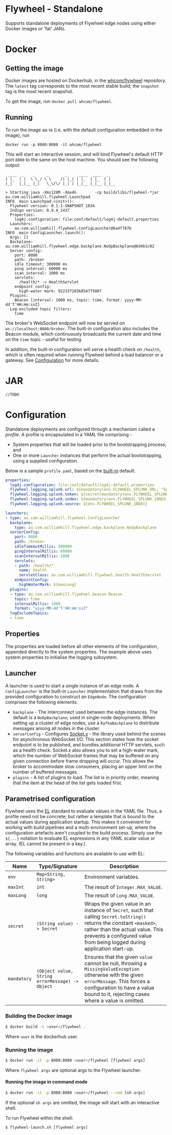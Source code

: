 Flywheel - Standalone
===
Supports standalone deployments of Flywheel edge nodes using either Docker images or 'fat' JARs.

# Docker
## Getting the image
Docker images are hosted on Dockerhub, in the [whcom/flywheel](https://hub.docker.com/r/whcom/flywheel) repository. The `latest` tag corresponds to the most recent stable build; the `snapshot` tag is the most recent snapshot.

To get the image, run `docker pull whcom/flywheel`.

## Running
To run the image as-is (i.e. with the default configuration embedded in the image), run

```
docker run -p 8080:8080 -it whcom/flywheel
```

This will start an interactive session, and will bind Flywheel's default HTTP port `8080` to the same on the host machine. You should see the following output:

```
 ____  _    _     _       _     ____  ____  _   
| |_  | |  \ \_/ \ \    /| |_| | |_  | |_  | |  
|_|   |_|__ |_|   \_\/\/ |_| | |_|__ |_|__ |_|__

> Starting java -Xms128M -Xmx4G        -cp build/libs/flywheel-*jar        au.com.williamhill.flywheel.Launchpad        
INFO  main Launchpad.<init>(): 
  Flywheel version: 0.1.1-SNAPSHOT_1034
  Indigo version: 0.9.4_1437
  Properties:
    log4j.configuration: file:conf/default/log4j-default.properties
  Launchers:
    au.com.williamhill.flywheel.ConfigLauncher@6a4f787b
INFO  main ConfigLauncher.launch(): 
  Args: []
  Backplane: au.com.williamhill.flywheel.edge.backplane.NoOpBackplane@6d4b1c02
  Server config:
    port: 8080
    path: /broker
    idle timeout: 300000 ms
    ping interval: 60000 ms
    scan interval: 1000 ms
    servlets:
      /health/* -> HealthServlet
    endpoint config:
      high-water mark: 9223372036854775807
  Plugins:
    Beacon [interval: 1000 ms, topic: time, format: yyyy-MM-dd'T'HH:mm:ssZ]
  Log-excluded topic filters:
    time
```

The broker's WebSocket endpoint will now be served on `ws://localhost:8080/broker`. The built-in configuration also includes the Beacon module, which continuously broadcasts the current date and time on the `time` topic - useful for testing.

In addition, the built-in configuration will serve a health check on `/health`, which is often required when running Flywheel behind a load balancer or a gateway. See [Configuration](#user-content-configuration) for more details.

# JAR
`//TODO`

# Configuration
Standalone deployments are configured through a mechanism called a _profile_. A profile is encapsulated in a YAML file comprising -

* System properties that will be loaded prior to the bootstrapping process; and
* One or more `Launcher` instances that perform the actual bootstrapping, using a supplied configuration.

Below is a sample `profile.yaml`, based on the [built-in](https://raw.githubusercontent.com/William-Hill-Community/flywheel/master/standalone/conf/default/profile.yaml) default.

```yaml
properties:
  log4j.configuration: file:conf/default/log4j-default.properties
  flywheel.logging.splunk.url: ${mandatory(env.FLYWHEEL_SPLUNK_URL, "Splunk URL cannot be null")}
  flywheel.logging.splunk.token: ${secret(mandatory(env.FLYWHEEL_SPLUNK_TOKEN, "Splunk token cannot be null"))}
  flywheel.logging.splunk.index: ${mandatory(env.FLYWHEEL_SPLUNK_INDEX, "Splunk index cannot be null")}
  flywheel.logging.splunk.source: ${env.FLYWHEEL_SPLUNK_INDEX}

launchers: 
- type: au.com.williamhill.flywheel.ConfigLauncher
  backplane:
    type: au.com.williamhill.flywheel.edge.backplane.NoOpBackplane
  serverConfig:
    port: 8080
    path: /broker
    idleTimeoutMillis: 300000
    pingIntervalMillis: 60000
    scanIntervalMillis: 1000
    servlets:
    - path: /health/*
      name: health
      servletClass: au.com.williamhill.flywheel.health.HealthServlet  
    endpointConfig:
      highWaterMark: ${maxLong}
  plugins:
  - type: au.com.williamhill.flywheel.beacon.Beacon
    topic: time
    intervalMillis: 1000
    format: "yyyy-MM-dd'T'HH:mm:ssZ"
  logExcludeTopics:
  - time
```

## Properties
The properties are loaded before all other elements of the configuration, appended directly to the system properties. The example above uses system properties to initialise the logging subsystem.

## Launcher
A launcher is used to start a single instance of an edge node. A `ConfigLauncher` is the built-in `Launcher` implementation that draws from the provided configuration to construct an `EdgeNode`. The configuration comprises the following elements:

* `backplane` - The interconnect used between the edge instances. The default is a `NoOpBackplane`, used in single-node deployments. When setting up a cluster of edge nodes, use a `KafkaBackplane` to distribute messages among all nodes in the cluster.
* `serverConfig` - Configures [Socket.x](https://github.com/obsidiandynamics/socketx) - the library used behind the scenes for asynchronous WebSocket I/O. This section states how the socket endpoint is to be published, and bundles additional HTTP servlets, such as a health check. Socket.x also allows you to set a high-water mark, which the number of WebSocket frames that may be buffered on any given connection before frame dropping will occur. This allows the broker to accommodate slow consumers, placing an upper limit on the number of buffered messages.
* `plugins` - A list of plugins to load. The list is in priority order, meaning that the item at the head of the list gets loaded first.

## Parametrised configuration
Flywheel uses the [EL](https://en.wikipedia.org/wiki/Unified_Expression_Language) standard to evaluate values in the YAML file. Thus, a profile need not be concrete; but rather a template that is bound to the actual values during application startup. This makes it convenient for working with build pipelines and a multi-environment set-up, where the configuration artefacts aren't coupled to the build process. Simply use the `${...}` notation to evaluate EL expressions in any YAML scalar value or array. (EL cannot be present in a key.)

The following variables and functions are available to use with EL:

|Name|Type/Signature                    |Description|
|----|----------------------------------|-----------|
|`env`|`Map<String, String>`|Environment variables.|
|`maxInt`|`int`|The result of `Integer.MAX_VALUE`.|
|`maxLong`|`long`|The result of `Long.MAX_VALUE`.|
|`secret`|`(String value) -> Secret`|Wraps the given value in an instance of `Secret`, such that calling `Secret.toString()` returns the constant `<masked>`, rather than the actual value. This prevents a configured value from being logged during application start-up.|
|`mandatory`|`(Object value, String errorMessage) -> Object`|Ensures that the given `value` cannot be null, throwing a `MissingValueException` otherwise with the given `errorMessage`. This forces a configuration to have a value bound to it, rejecting cases where a value is omitted.|



### Building the Docker image
```sh
$ docker build -t <user>/flywheel .
```

Where `user` is the dockerhub user.

### Running the image
```sh
$ docker run -it -p 8080:8080 <user>/flywheel [flywheel args]
```

Where `flywheel args` are optional args to the Flywheel launcher.

#### Running the image in command mode
```sh
$ docker run -it -p 8080:8080 <user>/flywheel --cmd [sh args]
```

If the optional `sh args` are omitted, the image will start with an interactive shell.

To run Flywheel within the shell:

```sh
$ flywheel-launch.sh [flywheel args]
```